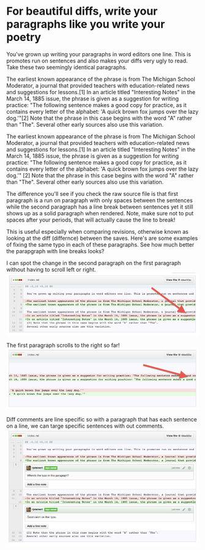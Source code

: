 


# For beautiful diffs, write your paragraphs like you write your poetry

You've grown up writing your paragraphs in word editors one line. This is promotes run on sentences and also makes your diffs very ugly to read. Take these two seemingly identical paragraphs.

The earliest known appearance of the phrase is from The Michigan School Moderator, a journal that provided teachers with education-related news and suggestions for lessons.[1] In an article titled "Interesting Notes" in the March 14, 1885 issue, the phrase is given as a suggestion for writing practice: "The following sentence makes a good copy for practice, as it contains every letter of the alphabet: 'A quick brown fox jumps over the lazy dog.'"[2] Note that the phrase in this case begins with the word "A" rather than "The". Several other early sources also use this variation.

The earliest known appearance of the phrase is from The Michigan School Moderator, a journal that provided teachers with education-related news and suggestions for lessons.[1]
In an article titled "Interesting Notes" in the March 14, 1885 issue, the phrase is given as a suggestion for writing practice: "The following sentence makes a good copy for practice, as it contains every letter of the alphabet: 'A quick brown fox jumps over the lazy dog.'"
[2] Note that the phrase in this case begins with the word "A" rather than "The". 
Several other early sources also use this variation.

The difference you'll see if you check the raw source file is that first paragraph is a run on paragraph with only spaces between the sentences while the second paragraph has a line break between sentences yet it still shows up as a solid paragraph when rendered.  Note, make sure not to put spaces after your periods, that will actually cause the line to break!

This is useful especially when comparing revisions, otherwise known as looking at the diff (differnce) between the saves.  Here's are some examples of fixing the same typo in each of these paragraphs.  See how much better the parapgraph with line breaks looks?

I can spot the change in the second paragraph on the first paragraph without having to scroll left or right.
![I can spot the change in the second paragraph on the first paragraph without having to scroll left or right.](line-per-sentence--diff.png)

The first paragraph scrolls to the right so far!
![The first paragraph scrolls to the right so far!](line-per-sentence--diff-runon.png)

Diff comments are line specific so with a paragraph that has each sentence on a line, we can targe specific sentences with out comments.
![Diff comments are line specific so with a paragraph that has each sentence on a line, we can targe specific sentences with out comments.](line-per-sentence--diff-comments.png)




